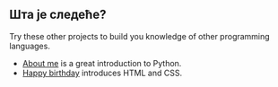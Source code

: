 ## Шта је следеће?

Try these other projects to build you knowledge of other programming languages.

- [About me](https://projects.raspberrypi.org/en/projects/about-me?utm_source=pathway&utm_medium=whatnext&utm_campaign=projects) is a great introduction to Python.
- [Happy birthday](https://projects.raspberrypi.org/en/projects/happy-birthday?utm_source=pathway&utm_medium=whatnext&utm_campaign=projects) introduces HTML and CSS.